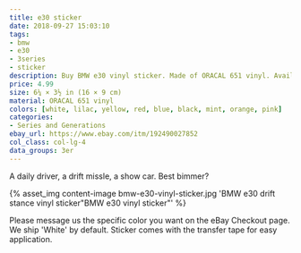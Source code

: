 ```yaml
---
title: e30 sticker
date: 2018-09-27 15:03:10
tags:
- bmw
- e30
- 3series
- sticker
description: Buy BMW e30 vinyl sticker. Made of ORACAL 651 vinyl. Available in different colors.
price: 4.99
size: 6¼ × 3½ in (16 × 9 cm)
material: ORACAL 651 vinyl
colors: [white, lilac, yellow, red, blue, black, mint, orange, pink]
categories:
- Series and Generations
ebay_url: https://www.ebay.com/itm/192490027852
col_class: col-lg-4
data_groups: 3er
---
```


A daily driver, a drift missle, a show car. Best bimmer?

<!-- more -->
{% asset_img content-image bmw-e30-vinyl-sticker.jpg 'BMW e30 drift stance vinyl sticker"BMW e30 vinyl sticker"' %}

Please message us the specific color you want on the eBay Checkout page. We ship 'White' by default. Sticker comes with the transfer tape for easy application.
